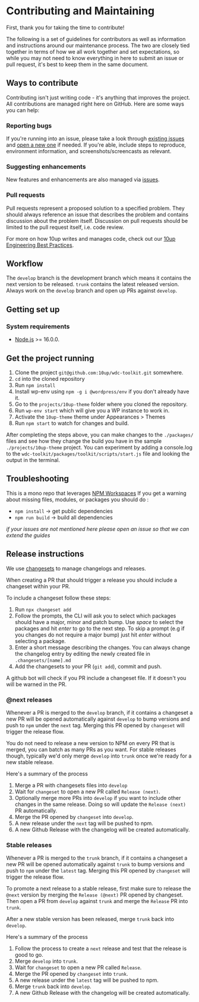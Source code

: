 # Contributing and Maintaining

First, thank you for taking the time to contribute!

The following is a set of guidelines for contributors as well as information and instructions around our maintenance process.  The two are closely tied together in terms of how we all work together and set expectations, so while you may not need to know everything in here to submit an issue or pull request, it's best to keep them in the same document.

## Ways to contribute

Contributing isn't just writing code - it's anything that improves the project.  All contributions are managed right here on GitHub. Here are some ways you can help:

### Reporting bugs

If you're running into an issue, please take a look through [existing issues](https://github.com/10up/component-library/issues) and [open a new one](https://github.com/10up/component-library/issues/new) if needed.  If you're able, include steps to reproduce, environment information, and screenshots/screencasts as relevant.

### Suggesting enhancements

New features and enhancements are also managed via [issues](https://github.com/10up/component-library/issues).

### Pull requests

Pull requests represent a proposed solution to a specified problem.  They should always reference an issue that describes the problem and contains discussion about the problem itself.  Discussion on pull requests should be limited to the pull request itself, i.e. code review.

For more on how 10up writes and manages code, check out our [10up Engineering Best Practices](https://10up.github.io/Engineering-Best-Practices/).

## Workflow

The `develop` branch is the development branch which means it contains the next version to be released. `trunk` contains the latest released version.  Always work on the `develop` branch and open up PRs against `develop`.

## Getting set up

### System requirements

- [Node.js](https://nodejs.org/) >= 16.0.0. 

## Get the project running
1. Clone the project `git@github.com:10up/wdc-toolkit.git` somewhere.
1. `cd` into the cloned repository
1. Run `npm install`
1. Install wp-env using `npm -g i @wordpress/env` if you don't already have it.
1. Go to the `projects/10up-theme` folder where you cloned the repository.
1. Run `wp-env start` which will give you a WP instance to work in.
1. Activate the `10up-theme` theme under Appearances > Themes
1. Run `npm start` to watch for changes and build.

After completing the steps above, you can make changes to the `./packages/` files and see how they change the build you have in the sample `./projects/10up-theme` project. You can experiment by adding a console.log to the `wdc-toolkit/packages/toolkit/scripts/start.js` file and looking the output in the terminal.
## Troubleshooting

This is a mono repo that leverages [NPM Workspaces](https://docs.npmjs.com/cli/v7/using-npm/workspaces)
If you get a warning about missing files, modules, or packages you should do :

- `npm install` -> get public dependencies
- `npm run build` -> build all dependencies

_if your issues are not mentioned here please open an issue so that we can extend the guides_
## Release instructions

We use [changesets](https://github.com/changesets/changesets) to manage changelogs and releases. 

When creating a PR that should trigger a release you should include a changeset within your PR.

To include a changeset follow these steps:

1. Run `npx changeset add`
2. Follow the prompts, the CLI will ask you to select which packages should have a major, minor and patch bump. Use *space* to select the packages and hit *enter* to go to the next step. To skip a prompt (e.g if you changes do not require a major bump) just hit *enter* without selecting a package.
3. Enter a short message describing the changes. You can always change the changelog entry by editing the newly created file in `.changesets/[name].md`
4. Add the changesets to your PR (`git add`), commit and push.

A github bot will check if you PR include a changeset file. If it doesn't you will be warned in the PR.

### @next releases

Whenever a PR is merged to the `develop` branch, if it contains a changeset a new PR will be opened automatically against `develop` to bump versions and push to `npm` under the `next` tag. Merging this PR opened by `changeset` will trigger the release flow.

You do not need to release a new version to NPM on every PR that is merged, you can batch as many PRs as you want. For stable releases though, typically we'd only merge `develop` into `trunk` once we're ready for a new stable release.

Here's a summary of the process
1. Merge a PR with changesets files into `develop`
2. Wait for `changeset` to open a new PR called `Release (next)`.
3. Optionally merge more PRs into `develop` if you want to include other changes in the same release. Doing so will update the `Release (next)` PR automatically.
4. Merge the PR opened by `changeset` into `develop`.
5. A new release under the `next` tag will be pushed to npm.
6. A new Github Release with the changelog will be created automatically.

### Stable releases

Whenever a PR is merged to the `trunk` branch, if it contains a changeset a new PR will be opened automatically against `trunk` to bump versions and push to `npm` under the `latest` tag. Merging this PR opened by `changeset` will trigger the release flow.

To promote a next release to a stable release, first make sure to release the `@next` version by merging the `Release (@next)` PR opened by changeset. Then open a PR from `develop` against `trunk` and merge the `Release` PR into `trunk`.

After a new stable version has been released, merge `trunk` back into `develop`.

Here's a summary of the process
1. Follow the process to create a `next` release and test that the release is good to go.
2. Merge `develop` into `trunk`.
2. Wait for `changeset` to open a new PR called `Release`.
4. Merge the PR opened by `changeset` into `trunk`.
5. A new release under the `latest` tag will be pushed to npm.
6. Merge `trunk` back into `develop`.
7. A new Github Release with the changelog will be created automatically.
